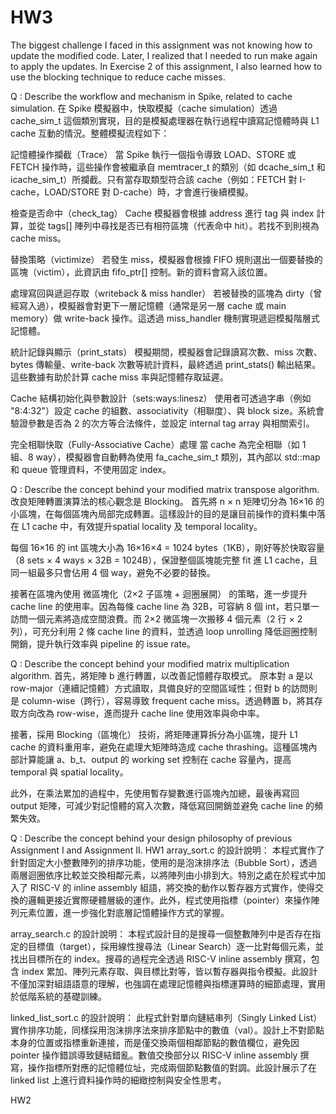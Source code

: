 # HW3
The biggest challenge I faced in this assignment was not knowing how to update the modified code. Later, I realized that I needed to run make again to apply the updates. In Exercise 2 of this assignment, I also learned how to use the blocking technique to reduce cache misses.

Q : Describe the workflow and mechanism in Spike, related to cache simulation.
在 Spike 模擬器中，快取模擬（cache simulation）透過 cache_sim_t 這個類別實現，目的是模擬處理器在執行過程中讀寫記憶體時與 L1 cache 互動的情況。整體模擬流程如下：

記憶體操作攔截（Trace）
當 Spike 執行一個指令導致 LOAD、STORE 或 FETCH 操作時，這些操作會被繼承自 memtracer_t 的類別（如 dcache_sim_t 和 icache_sim_t）所攔截。只有當存取類型符合該 cache（例如：FETCH 對 I-cache，LOAD/STORE 對 D-cache）時，才會進行後續模擬。

檢查是否命中（check_tag）
Cache 模擬器會根據 address 進行 tag 與 index 計算，並從 tags[] 陣列中尋找是否已有相符區塊（代表命中 hit）。若找不到則視為 cache miss。

替換策略（victimize）
若發生 miss，模擬器會根據 FIFO 規則選出一個要替換的區塊（victim），此資訊由 fifo_ptr[] 控制。新的資料會寫入該位置。

處理寫回與遞迴存取（writeback & miss handler）
若被替換的區塊為 dirty（曾經寫入過），模擬器會對更下一層記憶體（通常是另一層 cache 或 main memory）做 write-back 操作。這透過 miss_handler 機制實現遞迴模擬階層式記憶體。

統計記錄與顯示（print_stats）
模擬期間，模擬器會記錄讀寫次數、miss 次數、bytes 傳輸量、write-back 次數等統計資料，最終透過 print_stats() 輸出結果。這些數據有助於計算 cache miss 率與記憶體存取延遲。

Cache 結構初始化與參數設計（sets:ways:linesz）
使用者可透過字串（例如 "8:4:32"）設定 cache 的組數、associativity（相聯度）、與 block size。系統會驗證參數是否為 2 的次方等合法條件，並設定 internal tag array 與相關索引。

完全相聯快取（Fully-Associative Cache）處理
當 cache 為完全相聯（如 1 組、8 way），模擬器會自動轉為使用 fa_cache_sim_t 類別，其內部以 std::map 和 queue 管理資料，不使用固定 index。

Q : Describe the concept behind your modified matrix transpose algorithm.
改良矩陣轉置演算法的核心觀念是 Blocking。
首先將 n × n 矩陣切分為 16×16 的小區塊，在每個區塊內局部完成轉置。這樣設計的目的是讓目前操作的資料集中落在 L1 cache 中，有效提升spatial locality 及 temporal locality。

每個 16×16 的 int 區塊大小為 16×16×4 = 1024 bytes（1KB），剛好等於快取容量（8 sets × 4 ways × 32B = 1024B），保證整個區塊能完整 fit 進 L1 cache，且同一組最多只會佔用 4 個 way，避免不必要的替換。

接著在區塊內使用 微區塊化（2×2 子區塊 + 迴圈展開） 的策略，進一步提升 cache line 的使用率。因為每條 cache line 為 32B，可容納 8 個 int，若只單一訪問一個元素將造成空間浪費。而 2×2 微區塊一次搬移 4 個元素（2 行 × 2 列），可充分利用 2 條 cache line 的資料，並透過 loop unrolling 降低迴圈控制開銷，提升執行效率與 pipeline 的 issue rate。

Q : Describe the concept behind your modified matrix multiplication algorithm.
首先，將矩陣 b 進行轉置，以改善記憶體存取模式。
原本對 a 是以 row-major（連續記憶體）方式讀取，具備良好的空間區域性；但對 b 的訪問則是 column-wise（跨行），容易導致 frequent cache miss。透過轉置 b，將其存取方向改為 row-wise，進而提升 cache line 使用效率與命中率。

接著，採用 Blocking（區塊化） 技術，將矩陣運算拆分為小區塊，提升 L1 cache 的資料重用率，避免在處理大矩陣時造成 cache thrashing。這種區塊內部計算能讓 a、b_t、output 的 working set 控制在 cache 容量內，提高 temporal 與 spatial locality。

此外，在乘法累加的過程中，先使用暫存變數進行區塊內加總，最後再寫回 output 矩陣，可減少對記憶體的寫入次數，降低寫回開銷並避免 cache line 的頻繁失效。

Q : Describe the concept behind your design philosophy of previous Assignment I and Assignment II.
HW1
array_sort.c 的設計說明：
本程式實作了針對固定大小整數陣列的排序功能，使用的是泡沫排序法（Bubble Sort），透過兩層迴圈依序比較並交換相鄰元素，以將陣列由小排到大。特別之處在於程式中加入了 RISC-V 的 inline assembly 組語，將交換的動作以暫存器方式實作，使得交換的邏輯更接近實際硬體層級的運作。此外，程式使用指標（pointer）來操作陣列元素位置，進一步強化對底層記憶體操作方式的掌握。

array_search.c 的設計說明：
本程式設計目的是搜尋一個整數陣列中是否存在指定的目標值（target），採用線性搜尋法（Linear Search）逐一比對每個元素，並找出目標所在的 index。搜尋的過程完全透過 RISC-V inline assembly 撰寫，包含 index 累加、陣列元素存取、與目標比對等，皆以暫存器與指令模擬。此設計不僅加深對組語語意的理解，也強調在處理記憶體與指標運算時的細節處理，實用於低階系統的基礎訓練。

linked_list_sort.c 的設計說明：
此程式針對單向鏈結串列（Singly Linked List）實作排序功能，同樣採用泡沫排序法來排序節點中的數值（val）。設計上不對節點本身的位置或指標重新連接，而是僅交換兩個相鄰節點的數值欄位，避免因 pointer 操作錯誤導致鏈結錯亂。數值交換部分以 RISC-V inline assembly 撰寫，操作指標所對應的記憶體位址，完成兩個節點數值的對調。此設計展示了在 linked list 上進行資料操作時的細緻控制與安全性思考。

HW2
